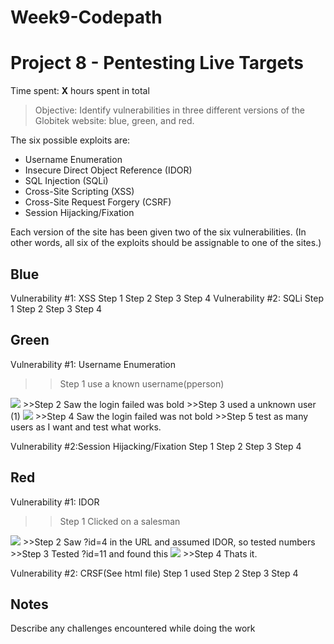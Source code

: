 # Week9-Codepath
# Project 8 - Pentesting Live Targets

Time spent: **X** hours spent in total

> Objective: Identify vulnerabilities in three different versions of the Globitek website: blue, green, and red.

The six possible exploits are:
* Username Enumeration
* Insecure Direct Object Reference (IDOR)
* SQL Injection (SQLi)
* Cross-Site Scripting (XSS)
* Cross-Site Request Forgery (CSRF)
* Session Hijacking/Fixation

Each version of the site has been given two of the six vulnerabilities. (In other words, all six of the exploits should be assignable to one of the sites.)

## Blue

Vulnerability #1: XSS
Step 1
Step 2
Step 3
Step 4
Vulnerability #2: SQLi
Step 1
Step 2
Step 3
Step 4

## Green

Vulnerability #1: Username Enumeration
>>Step 1 use a known username(pperson)
 <img src="https://github.com/abreyesromo/Week9-Codepath/blob/master/Images/Week9-Green-Vul1-1.png">
>>Step 2 Saw the login failed was bold
>>Step 3 used a unknown user (1)
 <img src="https://github.com/abreyesromo/Week9-Codepath/blob/master/Images/Week9-Green-Vul1-2.png">
>>Step 4 Saw the login failed was not bold
>>Step 5 test as many users as I want and test what works.

Vulnerability #2:Session Hijacking/Fixation
Step 1
Step 2
Step 3
Step 4

## Red ##

Vulnerability #1: IDOR
>>Step 1 Clicked on a salesman
 <img src="https://github.com/abreyesromo/Week9-Codepath/blob/master/Images/Week9-RED-Vul1-1.png">
>>Step 2 Saw ?id=4 in the URL and assumed IDOR, so tested numbers
>>Step 3 Tested ?id=11 and found this
 <img src="https://github.com/abreyesromo/Week9-Codepath/blob/master/Images/Week9-RED-Vul1-1.png">
>>Step 4 Thats it.

Vulnerability #2: CRSF(See html file)
Step 1 used
Step 2
Step 3
Step 4


## Notes

Describe any challenges encountered while doing the work


